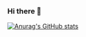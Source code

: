 ### Hi there 👋
[![Anurag's GitHub stats](https://github-readme-stats.vercel.app/api?username=DeaglePC&show_icons=true)](https://github.com/anuraghazra/github-readme-stats)

<!--
**DeaglePC/DeaglePC** is a ✨ _special_ ✨ repository because its `README.md` (this file) appears on your GitHub profile.

Here are some ideas to get you started:

- 🔭 I’m currently working on ...
- 🌱 I’m currently learning ...
- 👯 I’m looking to collaborate on ...
- 🤔 I’m looking for help with ...
- 💬 Ask me about ...
- 📫 How to reach me: ...
- 😄 Pronouns: ...
- ⚡ Fun fact: ...
-->
